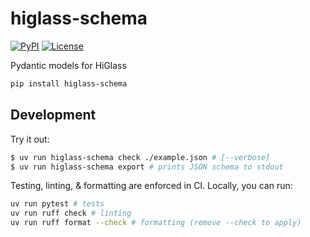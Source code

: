 # higlass-schema

[![PyPI](https://img.shields.io/pypi/v/higlass-schema.svg?color=green)](https://pypi.org/project/higlass-schema)
[![License](https://img.shields.io/pypi/l/gosling.svg?color=green)](https://github.com/higlass/higlass-schema/raw/main/LICENSE)

Pydantic models for HiGlass

```bash
pip install higlass-schema
```

## Development

Try it out:

```bash
$ uv run higlass-schema check ./example.json # [--verbose]
$ uv run higlass-schema export # prints JSON schema to stdout
```

Testing, linting, & formatting are enforced in CI. Locally, you can run:

```sh
uv run pytest # tests
uv run ruff check # linting
uv run ruff format --check # formatting (remove --check to apply)
```
